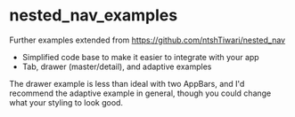 # nested_nav_examples
Further examples extended from https://github.com/ntshTiwari/nested_nav
- Simplified code base to make it easier to integrate with your app
- Tab, drawer (master/detail), and adaptive examples

The drawer example is less than ideal with two AppBars, and I'd recommend the adaptive example in general, though you could change what your styling to look good.
